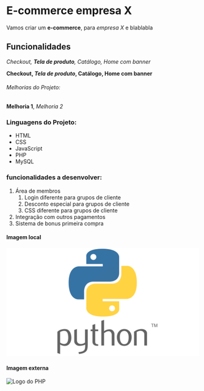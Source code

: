 # E-commerce empresa X

Vamos criar um **e-commerce**, para *empresa X* e blablabla

## Funcionalidades

_Checkout, **Tela de produto**, Catálogo, Home com banner_

**Checkout, _Tela de produto_, Catálogo, Home com banner**


###### Melhorias do Projeto:

__Melhoria 1__, _Melhoria 2_

### Linguagens do Projeto:

* HTML
* CSS
* JavaScript
* PHP
* MySQL

### funcionalidades a desenvolver:

1. Área de membros
    1. Login diferente para grupos de cliente <!-- Podemos criar tambem listas aninhadas / para o markdown entender devem ser adicionados 4 espaços-->
    2. Desconto especial para grupos de cliente
    3. CSS diferente para grupos de cliente
2. Integração com outros pagamentos
3. Sistema de bonus primeira compra


#### Imagem local

![Logo do Python](img/python.png)


#### Imagem externa

![Logo do PHP](https://images.seeklogo.com/logo-png/10/2/php-logo-png_seeklogo-108600.png)